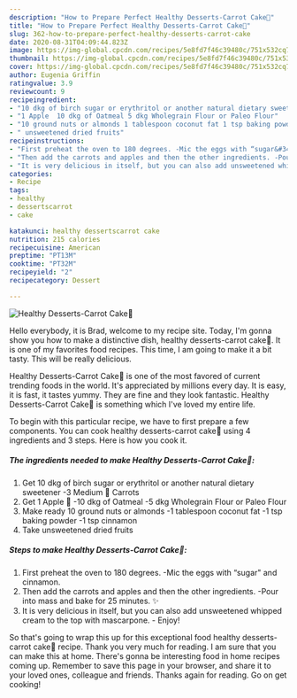 ```yaml
---
description: "How to Prepare Perfect Healthy Desserts-Carrot Cake🥕"
title: "How to Prepare Perfect Healthy Desserts-Carrot Cake🥕"
slug: 362-how-to-prepare-perfect-healthy-desserts-carrot-cake
date: 2020-08-31T04:09:44.823Z
image: https://img-global.cpcdn.com/recipes/5e8fd7f46c39480c/751x532cq70/healthy-desserts-carrot-cake🥕-recipe-main-photo.jpg
thumbnail: https://img-global.cpcdn.com/recipes/5e8fd7f46c39480c/751x532cq70/healthy-desserts-carrot-cake🥕-recipe-main-photo.jpg
cover: https://img-global.cpcdn.com/recipes/5e8fd7f46c39480c/751x532cq70/healthy-desserts-carrot-cake🥕-recipe-main-photo.jpg
author: Eugenia Griffin
ratingvalue: 3.9
reviewcount: 9
recipeingredient:
- "10 dkg of birch sugar or erythritol or another natural dietary sweetener 3 Medium  Carrots"
- "1 Apple  10 dkg of Oatmeal 5 dkg Wholegrain Flour or Paleo Flour"
- "10 ground nuts or almonds 1 tablespoon coconut fat 1 tsp baking powder 1 tsp cinnamon"
- " unsweetened dried fruits"
recipeinstructions:
- "First preheat the oven to 180 degrees. -Mic the eggs with “sugar&#34; and cinnamon."
- "Then add the carrots and apples and then the other ingredients. -Pour into mass and bake for 25 minutes. ✨"
- "It is very delicious in itself, but you can also add unsweetened whipped cream to the top with mascarpone.  Enjoy!"
categories:
- Recipe
tags:
- healthy
- dessertscarrot
- cake

katakunci: healthy dessertscarrot cake 
nutrition: 215 calories
recipecuisine: American
preptime: "PT13M"
cooktime: "PT32M"
recipeyield: "2"
recipecategory: Dessert

---
```



![Healthy Desserts-Carrot Cake🥕](https://img-global.cpcdn.com/recipes/5e8fd7f46c39480c/751x532cq70/healthy-desserts-carrot-cake🥕-recipe-main-photo.jpg)

Hello everybody, it is Brad, welcome to my recipe site. Today, I'm gonna show you how to make a distinctive dish, healthy desserts-carrot cake🥕. It is one of my favorites food recipes. This time, I am going to make it a bit tasty. This will be really delicious.

Healthy Desserts-Carrot Cake🥕 is one of the most favored of current trending foods in the world. It's appreciated by millions every day. It is easy, it is fast, it tastes yummy. They are fine and they look fantastic. Healthy Desserts-Carrot Cake🥕 is something which I've loved my entire life.




To begin with this particular recipe, we have to first prepare a few components. You can cook healthy desserts-carrot cake🥕 using 4 ingredients and 3 steps. Here is how you cook it.

##### The ingredients needed to make Healthy Desserts-Carrot Cake🥕:

1. Get 10 dkg of birch sugar or erythritol or another natural dietary sweetener -3 Medium 🥕 Carrots
1. Get 1 Apple 🍎 -10 dkg of Oatmeal -5 dkg Wholegrain Flour or Paleo Flour
1. Make ready 10 ground nuts or almonds -1 tablespoon coconut fat -1 tsp baking powder -1 tsp cinnamon
1. Take  unsweetened dried fruits




##### Steps to make Healthy Desserts-Carrot Cake🥕:

1. First preheat the oven to 180 degrees. -Mic the eggs with “sugar&#34; and cinnamon.
1. Then add the carrots and apples and then the other ingredients. -Pour into mass and bake for 25 minutes. ✨
1. It is very delicious in itself, but you can also add unsweetened whipped cream to the top with mascarpone.  - Enjoy!




So that's going to wrap this up for this exceptional food healthy desserts-carrot cake🥕 recipe. Thank you very much for reading. I am sure that you can make this at home. There's gonna be interesting food in home recipes coming up. Remember to save this page in your browser, and share it to your loved ones, colleague and friends. Thanks again for reading. Go on get cooking!
